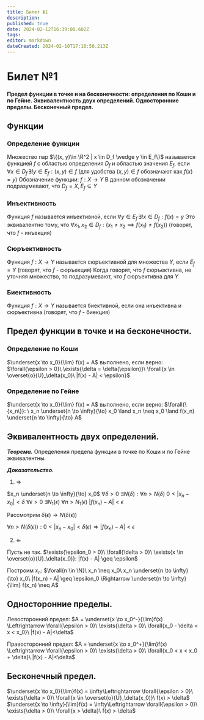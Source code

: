 ```yaml
---
title: Билет №1
description: 
published: true
date: 2024-02-12T16:39:00.602Z
tags: 
editor: markdown
dateCreated: 2024-02-10T17:10:50.213Z
---
```


# Билет №1
#### Предел функции в точке и на бесконечности: определения по Коши и по Гейне. Эквивалентность двух определений. Односторонние пределы. Бесконечный предел.

## Функции

### Определение функции
Множество пар $\{(x, y)\in \R^2 | x \in D_f \wedge y \in E_f\}$ называется функцией $f$ с областью определения $D_f$ и областью значения $E_f$, если 
$\forall x \in D_f \, \exists! y \in E_f: (x, y) \in f$ 
(для удобства  $(x, y) \in f$ обозначают как $f(x) = y$)
Обозначение функции: $f: X \to Y$
В данном обозначении подразумевают, что $D_f = X, E_f \subseteq Y$

### Инъективность
Функция $f$ называется инъективной, если $\forall y \in E_f \, \exists! x \in D_f: f(x) = y$
Это эквивалентно тому, что $\forall x_1, x_2 \in D_f: (x_1 \ne x_2 \implies f(x_1) \ne f(x_2))$
(говорят, что $f$ - инъекция)

### Сюръективность
Функция $f: X \to Y$ называется сюръективной для множества $Y$, если $E_f = Y$
(говорят, что $f$ - сюръекция)
Когда говорят, что $f$ сюръективна, не уточняя множество, то подразумевают, что $f$ сюръективна для $Y$

### Биективность
Функция $f: X \to Y$ называется биективной, если она инъективна и сюръективна
(говорят, что $f$ - биекция)

## Предел функции в точке и на бесконечности. 
### Определение по Коши
$\underset{x \to x_0}{\lim} f(x) = A$ выполнено, если верно:
$\forall{\epsilon > 0}\ \exists{\delta = \delta(\epsilon)}\ \forall{x \in \overset{o}{U}_\delta(x_0)\ |f(x) - A| < \epsilon}$

### Определение по Гейне
$\underset{x \to x_0}{\lim} f(x) = A$ выполнено, если верно:
$\forall{\{x_n\}}: \ x_n \underset{n \to \infty}{\to} x_0 \land x_n \neq x_0 \land f(x_n) \underset{n \to \infty}{\to} A$

## Эквивалентность двух определений. 
***Теорема.***
Определения предела функции в точке по Коши и по Гейне эквивалентны.

***Доказательство.***
1) $\Rightarrow$

$x_n \underset{n \to \infty}{\to} x_0$
$\forall{\delta > 0}\ \exists{N(\delta)}: \forall{n > N(\delta)}\ 0 < |x_n - x_0| < \delta$
$\forall{\epsilon > 0}\ \exists{N_1(\epsilon)}\ \forall{n > N_1(\epsilon)}\ |f(x_n) - A| < \epsilon$

Рассмотрим $\delta(\epsilon) \to N(\delta(\epsilon))$

$\forall{n > N(\delta(\epsilon))}: 0 < |x_n - x_0| < \delta(\epsilon) \Rightarrow |f(x_n) - A| < \epsilon$

2) $\Leftarrow$

Пусть не так.
$\exists{\epsilon_0 > 0}\ \forall{\delta > 0}\ \exists{x \in \overset{o}{U}_\delta(x_0)}: |f(x) - A| \geq \epsilon$

Построим $x_n$: $\forall{n \in \N}\ x_n \neq x_0\ x_n \underset{n \to \infty}{\to} x_0\ |f(x_n) - A| \geq \epsilon_0 \Rightarrow \underset{n \to \infty}{\lim} f(x_n) \neq A$

## Односторонние пределы.
Левосторонний предел:
$A = \underset{x \to x_0^-}{\lim}f(x) \Leftrightarrow \forall{\epsilon > 0}\ \exists{\delta > 0}\ \forall{x_0 - \delta < x < x_0}\ |f(x) - A|<\delta$

Правосторонний предел:
$A = \underset{x \to x_0^+}{\lim}f(x) \Leftrightarrow \forall{\epsilon > 0}\ \exists{\delta > 0}\ \forall{x_0 < x < x_0 + \delta}\ |f(x) - A|<\delta$

## Бесконечный предел.
$\underset{x \to x_0}{\lim}f(x) = \infty\Leftrightarrow \forall{\epsilon > 0}\ \exists{\delta > 0}\ \forall{x \in \overset{o}{U}_\delta(x_0)}\ f(x) > \delta$
$\underset{x \to \infty}{\lim}f(x) = \infty\Leftrightarrow \forall{\epsilon > 0}\ \exists{\delta > 0}\ \forall{x > \delta}\ f(x) > \delta$
